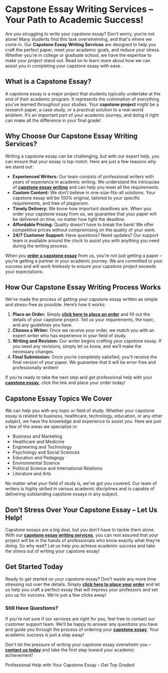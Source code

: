 <h1>Capstone Essay Writing Services – Your Path to Academic Success!</h1>

<p>Are you struggling to write your capstone essay? Don’t worry, you’re not alone! Many students find this task overwhelming, and that's where we come in. Our <strong>Capstone Essay Writing Services</strong> are designed to help you craft the perfect paper, meet your academic goals, and reduce your stress. Whether you're in college or graduate school, we have the expertise to make your project stand out. Read on to learn more about how we can assist you in completing your capstone essay with ease.</p>

<h2>What is a Capstone Essay?</h2>

<p>A capstone essay is a major project that students typically undertake at the end of their academic program. It represents the culmination of everything you’ve learned throughout your studies. Your <strong>capstone project</strong> might be a research paper, a case study, or a practical solution to a real-world problem. It’s an important part of your academic journey, and doing it right can make all the difference in your final grade!</p>

<h2>Why Choose Our Capstone Essay Writing Services?</h2>

<p>Writing a capstone essay can be challenging, but with our expert help, you can ensure that your essay is top-notch. Here are just a few reasons why we stand out:</p>

<ul>
  <li><strong>Experienced Writers:</strong> Our team consists of professional writers with years of experience in academic writing. We understand the intricacies of <a href="https://tinyurl.com/topessay?keyword=capstone+essay"><strong>capstone essay writing</strong></a> and can help you meet all the requirements.</li>
  <li><strong>Custom Content:</strong> We don’t believe in one-size-fits-all solutions. Your capstone essay will be 100% original, tailored to your specific requirements, and free of plagiarism.</li>
  <li><strong>Timely Delivery:</strong> We know how important deadlines are. When you order your capstone essay from us, we guarantee that your paper will be delivered on time, no matter how tight the deadline.</li>
  <li><strong>Affordable Pricing:</strong> Quality doesn’t have to break the bank! We offer competitive prices without compromising on the quality of your work.</li>
  <li><strong>24/7 Customer Support:</strong> Have questions? Need updates? Our support team is available around the clock to assist you with anything you need during the writing process.</li>
</ul>

<p>When you <a href="https://tinyurl.com/topessay?keyword=capstone+essay"><strong>order a capstone essay</strong></a> from us, you’re not just getting a paper – you’re getting a partner in your academic journey. We are committed to your success and will work tirelessly to ensure your capstone project exceeds your expectations.</p>

<h2>How Our Capstone Essay Writing Process Works</h2>

<p>We’ve made the process of getting your capstone essay written as simple and stress-free as possible. Here’s how it works:</p>

<ol>
  <li><strong>Place an Order:</strong> Simply <a href="https://tinyurl.com/topessay?keyword=capstone+essay"><strong>click here to place an order</strong></a> and fill out the details of your capstone project. Tell us your requirements, the topic, and any guidelines you have.</li>
  <li><strong>Choose a Writer:</strong> Once we receive your order, we match you with an expert writer who has experience in your field of study.</li>
  <li><strong>Writing and Revision:</strong> Our writer begins crafting your capstone essay. If you need any revisions, simply let us know, and we’ll make the necessary changes.</li>
  <li><strong>Final Submission:</strong> Once you’re completely satisfied, you’ll receive the final version of your paper. We guarantee that it will be error-free and professionally written!</li>
</ol>

<p>If you’re ready to take the next step and get professional help with your <a href="https://tinyurl.com/topessay?keyword=capstone+essay"><strong>capstone essay</strong></a>, click the link and place your order today!</p>

<h2>Capstone Essay Topics We Cover</h2>

<p>We can help you with any topic or field of study. Whether your capstone essay is related to business, healthcare, technology, education, or any other subject, we have the knowledge and experience to assist you. Here are just a few of the areas we specialize in:</p>

<ul>
  <li>Business and Marketing</li>
  <li>Healthcare and Medicine</li>
  <li>Engineering and Technology</li>
  <li>Psychology and Social Sciences</li>
  <li>Education and Pedagogy</li>
  <li>Environmental Science</li>
  <li>Political Science and International Relations</li>
  <li>Literature and Arts</li>
</ul>

<p>No matter what your field of study is, we’ve got you covered. Our team of writers is highly skilled in various academic disciplines and is capable of delivering outstanding capstone essays in any subject.</p>

<h2>Don’t Stress Over Your Capstone Essay – Let Us Help!</h2>

<p>Capstone essays are a big deal, but you don’t have to tackle them alone. With our <a href="https://tinyurl.com/topessay?keyword=capstone+essay"><strong>capstone essay writing services</strong></a>, you can rest assured that your project will be in the hands of professionals who know exactly what they’re doing. So why wait? Let us help you achieve academic success and take the stress out of writing your capstone essay!</p>

<h2>Get Started Today</h2>

<p>Ready to get started on your capstone essay? Don’t waste any more time stressing out over the details. Simply <a href="https://tinyurl.com/topessay?keyword=capstone+essay"><strong>click here to place your order</strong></a> and let us help you craft a perfect essay that will impress your professors and set you up for success. We’re just a few clicks away!</p>

<h3>Still Have Questions?</h3>

<p>If you’re not sure if our services are right for you, feel free to contact our customer support team. We’ll be happy to answer any questions you have and guide you through the process of ordering your <a href="https://tinyurl.com/topessay?keyword=capstone+essay"><strong>capstone essay</strong></a>. Your academic success is just a step away!</p>

<p>Don't let the pressure of writing your capstone essay overwhelm you – <a href="https://tinyurl.com/topessay?keyword=capstone+essay"><strong>contact us today</strong></a> and take the first step toward your academic achievement!</p>
Professional Help with Your Capstone Essay – Get Top Grades!
